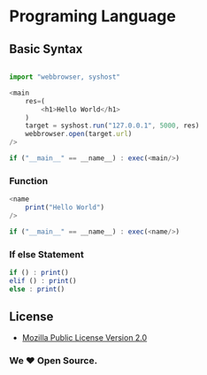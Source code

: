 # Programing Language

## Basic Syntax

```js

import "webbrowser, syshost"

<main
    res=(
        <h1>Hello World</h1>
    )
    target = syshost.run("127.0.0.1", 5000, res)
    webbrowser.open(target.url)
/>

if ("__main__" == __name__) : exec(<main/>) 
```

### Function
```js
<name
    print("Hello World")
/>

if ("__main__" == __name__) : exec(<name/>) 
```
### If else Statement
```js
if () : print() 
elif () : print() 
else : print() 
```

## License
- [Mozilla Public License Version 2.0](https://www.mozilla.org/en-US/MPL/2.0/)

### We ❤️ Open Source.
